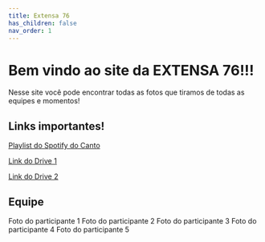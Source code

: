 ```yaml
---
title: Extensa 76
has_children: false
nav_order: 1
---
```


# Bem vindo ao site da EXTENSA 76!!!

Nesse site você pode encontrar todas as fotos que tiramos de todas as equipes e momentos!

## Links importantes!

[Playlist do Spotify do Canto](https://open.spotify.com/playlist/6ymPTcwzUkxD8fjnpPiWVJ?si=ZHtIh0Z2THe9rj8FqbvVdg)

[Link do Drive 1](https://drive.google.com/drive/folders/1pxKZqPKgNlvEkbR8UtHH800scqVZWS9a)

[Link do Drive 2](https://drive.google.com/drive/folders/11mF_xeC7Qo2KxWEW1f-sTi4IwslYPBoS)

## Equipe

Foto do participante 1 Foto do participante 2 Foto do participante 3 Foto do participante 4 Foto do participante 5